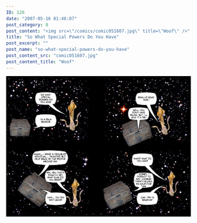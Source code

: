 ```yaml
---
ID: 126
date: "2007-05-16 01:46:07"
post_category: 0
post_content: "<img src=\"/comics/comic051607.jpg\" title=\"Woof\" />"
title: "So What Special Powers Do You Have"
post_excerpt: ""
post_name: "so-what-special-powers-do-you-have"
post_content_src: "comic051607.jpg"
post_content_title: "Woof"
---
```



[![Woof](/comics-hi-res/comic051607.jpg)](/comics-hi-res/comic051607.jpg "Woof")
